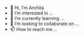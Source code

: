 - 👋 Hi, I’m Archita
- 👀 I’m interested in ...
- 🌱 I’m currently learning ...
- 💞️ I’m looking to collaborate on ...
- 📫 How to reach me ...

<!---
ArchitaCherry/ArchitaCherry is a ✨ special ✨ repository because its `README.md` (this file) appears on your GitHub profile.
You can click the Preview link to take a look at your changes.
--->
